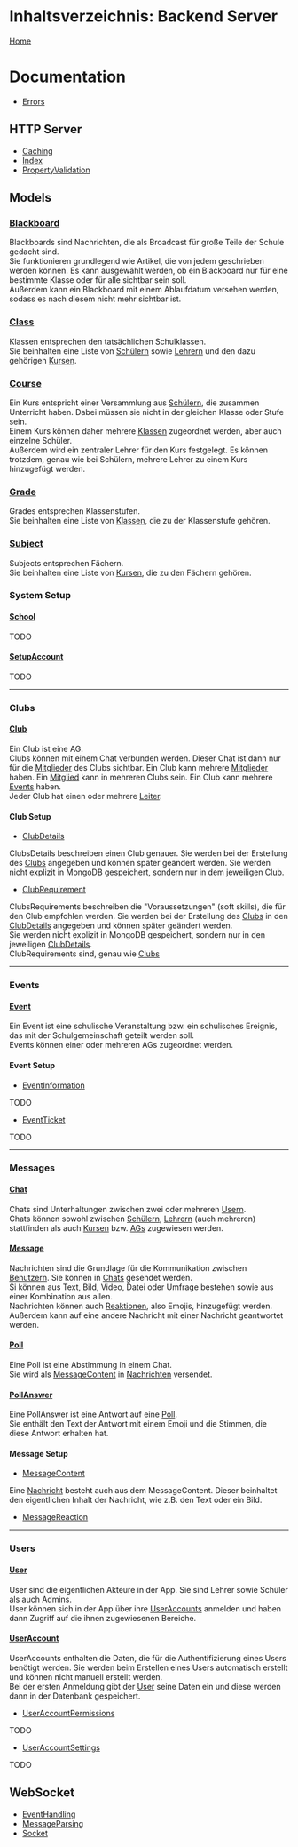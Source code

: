 # Inhaltsverzeichnis: Backend Server

[Home](https://github.com/Academi-fy/backend/wiki/)

# Documentation

- [Errors](https://github.com/Academi-fy/backend/wiki/Errors)

## HTTP Server
- [Caching](https://github.com/Academi-fy/backend/wiki/Caching)
- [Index](https://github.com/Academi-fy/backend/wiki/Index)
- [PropertyValidation](https://github.com/Academi-fy/backend/wiki/PropertyValidation)

## Models

### [Blackboard](https://github.com/Academi-fy/backend/wiki/Blackboard) 

Blackboards sind Nachrichten, die als Broadcast für große Teile der Schule gedacht sind. \
Sie funktionieren grundlegend wie Artikel, die von jedem geschrieben werden können. Es kann ausgewählt werden, ob ein Blackboard nur für eine bestimmte Klasse oder für alle sichtbar sein soll. \
Außerdem kann ein Blackboard mit einem Ablaufdatum versehen werden, sodass es nach diesem nicht mehr sichtbar ist. 

### [Class](https://github.com/Academi-fy/backend/wiki/Class)

Klassen entsprechen den tatsächlichen Schulklassen. \
Sie beinhalten eine Liste von [Schülern](https://github.com/Academi-fy/backend/wiki/User) sowie [Lehrern](https://github.com/Academi-fy/backend/wiki/User) und den dazu gehörigen [Kursen](https://github.com/Academi-fy/backend/wiki/Course). 

### [Course](https://github.com/Academi-fy/backend/wiki/Course)

Ein Kurs entspricht einer Versammlung aus [Schülern](https://github.com/Academi-fy/backend/wiki/User), die zusammen Unterricht haben. Dabei müssen sie nicht in der gleichen Klasse oder Stufe sein. \
Einem Kurs können daher mehrere [Klassen](https://github.com/Academi-fy/backend/wiki/Class) zugeordnet werden, aber auch einzelne Schüler. \
Außerdem wird ein zentraler Lehrer für den Kurs festgelegt. Es können trotzdem, genau wie bei Schülern, mehrere Lehrer zu einem Kurs hinzugefügt werden. 

### [Grade](https://github.com/Academi-fy/backend/wiki/Grade)

Grades entsprechen Klassenstufen. \
Sie beinhalten eine Liste von [Klassen](https://github.com/Academi-fy/backend/wiki/Class), die zu der Klassenstufe gehören. 

### [Subject](https://github.com/Academi-fy/backend/wiki/Subject)

Subjects entsprechen Fächern. \
Sie beinhalten eine Liste von [Kursen](https://github.com/Academi-fy/backend/wiki/Course), die zu den Fächern gehören. 

### System Setup

#### [School](https://github.com/Academi-fy/backend/wiki/School)

TODO

#### [SetupAccount](https://github.com/Academi-fy/backend/wiki/)

TODO

****

### Clubs

#### [Club](https://github.com/Academi-fy/backend/wiki/Club)

Ein Club ist eine AG.\
Clubs können mit einem Chat verbunden werden. Dieser Chat ist dann nur für
die [Mitglieder](https://github.com/Academi-fy/backend/wiki/User) des Clubs sichtbar.
Ein Club kann mehrere [Mitglieder](https://github.com/Academi-fy/backend/wiki/User) haben.
Ein [Mitglied](https://github.com/Academi-fy/backend/wiki/User) kann in mehreren Clubs sein.
Ein Club kann mehrere [Events](https://github.com/Academi-fy/backend/wiki/Event) haben. \
Jeder Club hat einen oder mehrere [Leiter](https://github.com/Academi-fy/backend/wiki/User).

#### Club Setup
- [ClubDetails](https://github.com/Academi-fy/backend/wiki/ClubDetails)

ClubsDetails beschreiben einen Club genauer. Sie werden bei der Erstellung
des [Clubs](https://github.com/Academi-fy/backend/wiki/Club) angegeben und können später geändert werden.
Sie werden nicht explizit in MongoDB gespeichert, sondern nur in dem
jeweiligen [Club](https://github.com/Academi-fy/backend/wiki/Club). 

- [ClubRequirement](https://github.com/Academi-fy/backend/wiki/ClubRequirement)

ClubsRequirements beschreiben die "Voraussetzungen" (soft skills), die für den Club empfohlen werden. Sie werden bei der
Erstellung des [Clubs](https://github.com/Academi-fy/backend/wiki/Club) in
den [ClubDetails](https://github.com/Academi-fy/backend/wiki/ClubDetails) angegeben und können später geändert werden.\
Sie werden nicht explizit in MongoDB gespeichert, sondern nur in den
jeweiligen [ClubDetails](https://github.com/Academi-fy/backend/wiki/ClubDetails). \
ClubRequirements sind, genau wie [Clubs](https://github.com/Academi-fy/backend/wiki/Club)

****

### Events

#### [Event](https://github.com/Academi-fy/backend/wiki/Event)

Ein Event ist eine schulische Veranstaltung bzw. ein schulisches Ereignis, das mit der Schulgemeinschaft geteilt werden soll. \
Events können einer oder mehreren AGs zugeordnet werden. 

#### Event Setup
- [EventInformation](https://github.com/Academi-fy/backend/wiki/EventInformation)

TODO

- [EventTicket](https://github.com/Academi-fy/backend/wiki/EventTicket)

TODO

****

### Messages

#### [Chat](https://github.com/Academi-fy/backend/wiki/Chat)

Chats sind Unterhaltungen zwischen zwei oder mehreren [Usern](https://github.com/Academi-fy/backend/wiki/User). \
Chats können sowohl zwischen [Schülern](https://github.com/Academi-fy/backend/wiki/User), [Lehrern](https://github.com/Academi-fy/backend/wiki/User) (auch mehreren) stattfinden als auch [Kursen](https://github.com/Academi-fy/backend/wiki/Course) bzw. [AGs](https://github.com/Academi-fy/backend/wiki/Club) zugewiesen werden. 

#### [Message](https://github.com/Academi-fy/backend/wiki/Message)

Nachrichten sind die Grundlage für die Kommunikation zwischen [Benutzern](https://github.com/Academi-fy/backend/wiki/User). Sie können in [Chats](https://github.com/Academi-fy/backend/wiki/Chat) gesendet werden. \
Si können aus Text, Bild, Video, Datei oder Umfrage bestehen sowie aus einer Kombination aus allen. \
Nachrichten können auch [Reaktionen](https://github.com/Academi-fy/backend/wiki/MessageReaction), also Emojis, hinzugefügt werden. \
Außerdem kann auf eine andere Nachricht mit einer Nachricht geantwortet werden. 

#### [Poll](https://github.com/Academi-fy/backend/wiki/Poll)

Eine Poll ist eine Abstimmung in einem Chat. \
Sie wird als [MessageContent](https://github.com/Academi-fy/backend/wiki/MessageContent) in [Nachrichten](https://github.com/Academi-fy/backend/wiki/Message) versendet. 

#### [PollAnswer](https://github.com/Academi-fy/backend/wiki/PollAnswer)

Eine PollAnswer ist eine Antwort auf eine [Poll](https://github.com/Academi-fy/backend/wiki/Poll). \
Sie enthält den Text der Antwort mit einem Emoji und die Stimmen, die diese Antwort erhalten hat.

#### Message Setup
- [MessageContent](https://github.com/Academi-fy/backend/wiki/MessageContent)

Eine [Nachricht](https://github.com/Academi-fy/backend/wiki/Message) besteht auch aus dem MessageContent.
Dieser beinhaltet den eigentlichen Inhalt der Nachricht, wie z.B. den Text oder ein Bild.

- [MessageReaction](https://github.com/Academi-fy/backend/wiki/MessageReaction)

****

### Users

#### [User](https://github.com/Academi-fy/backend/wiki/User)

User sind die eigentlichen Akteure in der App. Sie sind Lehrer sowie Schüler als auch Admins. \
User können sich in der App über ihre [UserAccounts](https://github.com/Academi-fy/backend/wiki/UserAccounts) anmelden und haben dann Zugriff auf die ihnen zugewiesenen Bereiche. 

#### [UserAccount](https://github.com/Academi-fy/backend/wiki/UserAccount)

UserAccounts enthalten die Daten, die für die Authentifizierung eines Users benötigt werden. Sie werden beim Erstellen eines Users automatisch erstellt und können nicht manuell erstellt werden. \
Bei der ersten Anmeldung gibt der [User](https://github.com/Academi-fy/backend/wiki/User) seine Daten ein und diese werden dann in der Datenbank gespeichert. 

- [UserAccountPermissions](https://github.com/Academi-fy/backend/wiki/UserAccountPermissions)

TODO

- [UserAccountSettings](https://github.com/Academi-fy/backend/wiki/UserAccountSettings)

TODO

## WebSocket

- [EventHandling](https://github.com/Academi-fy/backend/wiki/EventHandling)
- [MessageParsing](https://github.com/Academi-fy/backend/wiki/MessageParsing)
- [Socket](https://github.com/Academi-fy/backend/wiki/Socket)